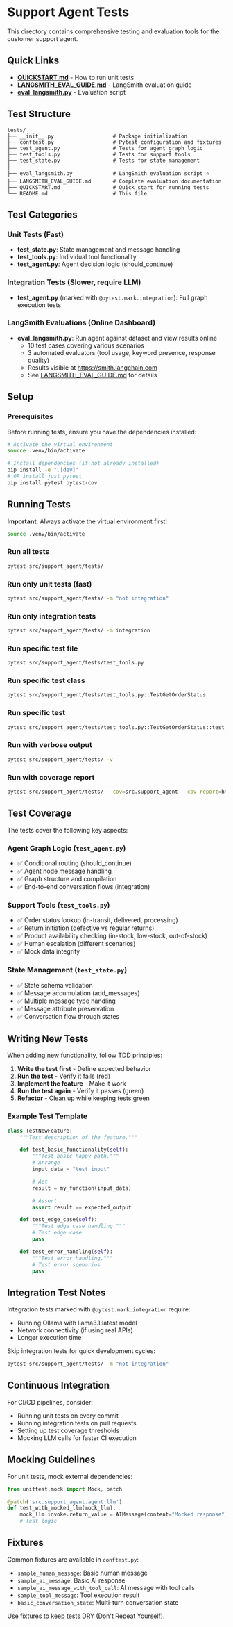 # Support Agent Tests

This directory contains comprehensive testing and evaluation tools for the customer support agent.

## Quick Links

- **[QUICKSTART.md](QUICKSTART.md)** - How to run unit tests
- **[LANGSMITH_EVAL_GUIDE.md](LANGSMITH_EVAL_GUIDE.md)** - LangSmith evaluation guide
- **[eval_langsmith.py](eval_langsmith.py)** - Evaluation script

## Test Structure

```
tests/
├── __init__.py                   # Package initialization
├── conftest.py                   # Pytest configuration and fixtures
├── test_agent.py                 # Tests for agent graph logic
├── test_tools.py                 # Tests for support tools
├── test_state.py                 # Tests for state management
│
├── eval_langsmith.py             # LangSmith evaluation script ⭐
├── LANGSMITH_EVAL_GUIDE.md       # Complete evaluation documentation
├── QUICKSTART.md                 # Quick start for running tests
└── README.md                     # This file
```

## Test Categories

### Unit Tests (Fast)
- **test_state.py**: State management and message handling
- **test_tools.py**: Individual tool functionality
- **test_agent.py**: Agent decision logic (should_continue)

### Integration Tests (Slower, require LLM)
- **test_agent.py** (marked with `@pytest.mark.integration`): Full graph execution tests

### LangSmith Evaluations (Online Dashboard)
- **eval_langsmith.py**: Run agent against dataset and view results online
  - 10 test cases covering various scenarios
  - 3 automated evaluators (tool usage, keyword presence, response quality)
  - Results visible at https://smith.langchain.com
  - See [LANGSMITH_EVAL_GUIDE.md](LANGSMITH_EVAL_GUIDE.md) for details

## Setup

### Prerequisites

Before running tests, ensure you have the dependencies installed:

```bash
# Activate the virtual environment
source .venv/bin/activate

# Install dependencies (if not already installed)
pip install -e ".[dev]"
# OR install just pytest
pip install pytest pytest-cov
```

## Running Tests

**Important**: Always activate the virtual environment first!

```bash
source .venv/bin/activate
```

### Run all tests
```bash
pytest src/support_agent/tests/
```

### Run only unit tests (fast)
```bash
pytest src/support_agent/tests/ -m "not integration"
```

### Run only integration tests
```bash
pytest src/support_agent/tests/ -m integration
```

### Run specific test file
```bash
pytest src/support_agent/tests/test_tools.py
```

### Run specific test class
```bash
pytest src/support_agent/tests/test_tools.py::TestGetOrderStatus
```

### Run specific test
```bash
pytest src/support_agent/tests/test_tools.py::TestGetOrderStatus::test_get_order_status_in_transit
```

### Run with verbose output
```bash
pytest src/support_agent/tests/ -v
```

### Run with coverage report
```bash
pytest src/support_agent/tests/ --cov=src.support_agent --cov-report=html
```

## Test Coverage

The tests cover the following key aspects:

### Agent Graph Logic (`test_agent.py`)
- ✅ Conditional routing (should_continue)
- ✅ Agent node message handling
- ✅ Graph structure and compilation
- ✅ End-to-end conversation flows (integration)

### Support Tools (`test_tools.py`)
- ✅ Order status lookup (in-transit, delivered, processing)
- ✅ Return initiation (defective vs regular returns)
- ✅ Product availability checking (in-stock, low-stock, out-of-stock)
- ✅ Human escalation (different scenarios)
- ✅ Mock data integrity

### State Management (`test_state.py`)
- ✅ State schema validation
- ✅ Message accumulation (add_messages)
- ✅ Multiple message type handling
- ✅ Message attribute preservation
- ✅ Conversation flow through states

## Writing New Tests

When adding new functionality, follow TDD principles:

1. **Write the test first** - Define expected behavior
2. **Run the test** - Verify it fails (red)
3. **Implement the feature** - Make it work
4. **Run the test again** - Verify it passes (green)
5. **Refactor** - Clean up while keeping tests green

### Example Test Template

```python
class TestNewFeature:
    """Test description of the feature."""

    def test_basic_functionality(self):
        """Test basic happy path."""
        # Arrange
        input_data = "test input"

        # Act
        result = my_function(input_data)

        # Assert
        assert result == expected_output

    def test_edge_case(self):
        """Test edge case handling."""
        # Test edge case
        pass

    def test_error_handling(self):
        """Test error handling."""
        # Test error scenarios
        pass
```

## Integration Test Notes

Integration tests marked with `@pytest.mark.integration` require:
- Running Ollama with llama3.1:latest model
- Network connectivity (if using real APIs)
- Longer execution time

Skip integration tests for quick development cycles:
```bash
pytest src/support_agent/tests/ -m "not integration"
```

## Continuous Integration

For CI/CD pipelines, consider:
- Running unit tests on every commit
- Running integration tests on pull requests
- Setting up test coverage thresholds
- Mocking LLM calls for faster CI execution

## Mocking Guidelines

For unit tests, mock external dependencies:
```python
from unittest.mock import Mock, patch

@patch('src.support_agent.agent.llm')
def test_with_mocked_llm(mock_llm):
    mock_llm.invoke.return_value = AIMessage(content="Mocked response")
    # Test logic
```

## Fixtures

Common fixtures are available in `conftest.py`:
- `sample_human_message`: Basic human message
- `sample_ai_message`: Basic AI response
- `sample_ai_message_with_tool_call`: AI message with tool calls
- `sample_tool_message`: Tool execution result
- `basic_conversation_state`: Multi-turn conversation state

Use fixtures to keep tests DRY (Don't Repeat Yourself).
